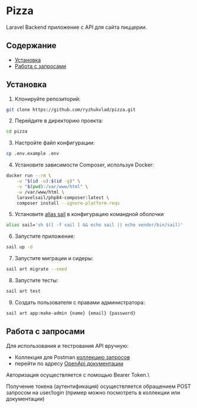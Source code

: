 # Pizza

Laravel Backend приложение с API для сайта пиццерии.

## Содержание

- [Установка](#установка)
- [Работа с запросами](#работа-с-запросами)

## Установка

1. Клонируйте репозиторий:
```bash
git clone https://github.com/ryzhukvlad/pizza.git
```

2. Перейдите в директорию проекта:
```bash
cd pizza
```

3. Настройте файл конфигурации:
```bash
cp .env.example .env
```

4. Установите зависимости Composer, используя Docker:
```bash
docker run --rm \
    -u "$(id -u):$(id -g)" \
    -v "$(pwd):/var/www/html" \
    -w /var/www/html \
    laravelsail/php84-composer:latest \
    composer install --ignore-platform-reqs
```
5. Установите [alias sail](https://laravel.com/docs/11.x/sail#configuring-a-shell-alias) в конфигурацию командной оболочки
```bash
alias sail='sh $([ -f sail ] && echo sail || echo vendor/bin/sail)'
```

6. Запустите приложение:
```bash
sail up -d
```

7. Запустите миграции и сидеры:
```bash
sail art migrate --seed
``` 
8. Запустите тесты:
```bash
sail art test
```

9. Создать пользователя с правами администратора:
```bash
sail art app:make-admin {name} {email} {password}
```

## Работа с запросами
Для использования и тестрования API вручную:

* Коллекция для Postman [коллекцию запросов](Pizza.postman_collection.json)
* перейти по адресу [OpenApi документации](http://localhost:81/docs/api)

Авторизация осуществляется с помощью Bearer Token.\

Получение токена (аутентификация) осуществляется обращением POST запросом на user/login 
(пример можно посмотреть в коллекции или документации)
